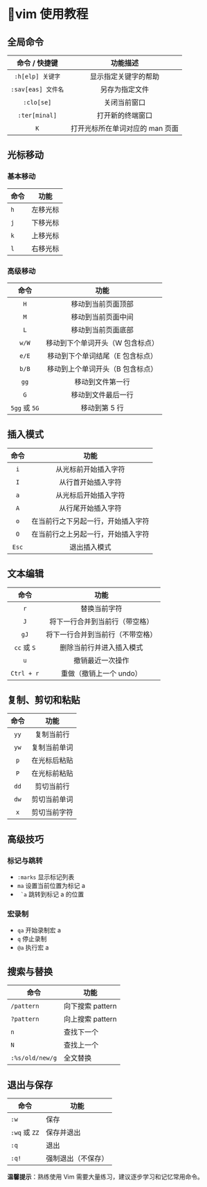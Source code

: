 # 📃vim 使用教程

## 全局命令

|命令 / 快捷键|功能描述|
| :-------------: | :-------------------------------: |
|​`:h[elp] 关键字`​|显示指定关键字的帮助|
|​`:sav[eas] 文件名`​|另存为指定文件|
|​`:clo[se]`​|关闭当前窗口|
|​`:ter[minal]`​|打开新的终端窗口|
|​`K`​|打开光标所在单词对应的 man 页面|

## 光标移动

### 基本移动

|命令|功能|
| ----| --------|
|​`h`​|左移光标|
|​`j`​|下移光标|
|​`k`​|上移光标|
|​`l`​|右移光标|

### 高级移动

|命令|功能|
| :------------: | :--------------------------------: |
|​`H`​|移动到当前页面顶部|
|​`M`​|移动到当前页面中间|
|​`L`​|移动到当前页面底部|
|​`w/W`​|移动到下个单词开头（W 包含标点）|
|​`e/E`​|移动到下个单词结尾（E 包含标点）|
|​`b/B`​|移动到上个单词开头（B 包含标点）|
|​`gg`​|移动到文件第一行|
|​`G`​|移动到文件最后一行|
|​`5gg`​ ​或 `5G`​|移动到第 5 行|

## 插入模式

|命令|功能|
| :----: | :----------------------------------: |
|​`i`​|从光标前开始插入字符|
|​`I`​|从行首开始插入字符|
|​`a`​|从光标后开始插入字符|
|​`A`​|从行尾开始插入字符|
|​`o`​|在当前行之下另起一行，开始插入字符|
|​`O`​|在当前行之上另起一行，开始插入字符|
|​`Esc`​|退出插入模式|

## 文本编辑

|命令|功能|
| :------------: | :--------------------------------: |
|​`r`​|替换当前字符|
|​`J`​|将下一行合并到当前行（带空格）|
|​`gJ`​|将下一行合并到当前行（不带空格）|
|​`cc`​ ​或 `S`​|删除当前行并进入插入模式|
|​`u`​|撤销最近一次操作|
|​`Ctrl + r`​|重做（撤销上一个 undo）|

## 复制、剪切和粘贴

|命令|功能|
| :----: | :------------: |
|​`yy`​|复制当前行|
|​`yw`​|复制当前单词|
|​`p`​|在光标后粘贴|
|​`P`​|在光标前粘贴|
|​`dd`​|剪切当前行|
|​`dw`​|剪切当前单词|
|​`x`​|剪切当前字符|

## 高级技巧

### 标记与跳转

* ​`:marks`​ 显示标记列表
* ​`ma`​ 设置当前位置为标记 a
* ​``  `a ``​ 跳转到标记 a 的位置

### 宏录制

* ​`qa`​ 开始录制宏 a
* ​`q`​ 停止录制
* ​`@a`​ 执行宏 a

## 搜索与替换

|命令|功能|
| ------| ------------------|
|​`/pattern`​|向下搜索 pattern|
|​`?pattern`​|向上搜索 pattern|
|​`n`​|查找下一个|
|​`N`​|查找上一个|
|​`:%s/old/new/g`​|全文替换|

## 退出与保存

|命令|功能|
| --------------| --------------------|
|​`:w`​|保存|
|​`:wq`​ ​或 `ZZ`​|保存并退出|
|​`:q`​|退出|
|​`:q!`​|强制退出（不保存）|

**温馨提示**：熟练使用 Vim 需要大量练习，建议逐步学习和记忆常用命令。
